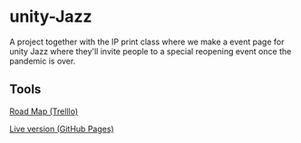 # unity-Jazz
A project together with the IP print class where we make a event page for unity Jazz where they'll invite people to a special reopening event once the pandemic is over.



## Tools

<a href="https://trello.com/b/PyT0aQUE/jazz" target="_blank">Road Map (Trelllo)</a>

<a href="https://joeyjayswe.github.io/unity-Jazz/" target=_blank>Live version (GitHub Pages)</a>
